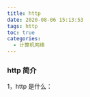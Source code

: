 ```yaml
---
title: http
date: 2020-08-06 15:13:53
tags: http
toc: true
categories:
  - 计算机网络
---
```


### http 简介

1，http 是什么：

<!-- more -->
